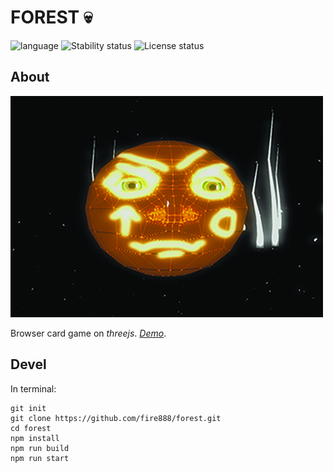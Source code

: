 # FOREST :skull: # 

![language](https://img.shields.io/badge/code-javascript-green.svg) 
![Stability status](https://img.shields.io/badge/stability-stable-green.svg) 
![License status](https://img.shields.io/badge/license-Beerware-green.svg) 


About
------------   
![pic](https://raw.githubusercontent.com/fire888/forest/master/src/Assets/preview.jpg)  

Browser card game on *threejs*. [*Demo*](http://js.otrisovano.ru/tests/190710_kolobok/).

Devel
------------
In terminal:
```
git init
git clone https://github.com/fire888/forest.git
cd forest
npm install
npm run build
npm run start
```
